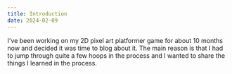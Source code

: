 ```yaml
---
title: Introduction
date: 2024-02-09
---
```

I've been working on my 2D pixel art platformer game for about 10 months now and decided it was time to blog about it. The main reason is that I had to jump through quite a few hoops in the process and I wanted to share the things I learned in the process.
